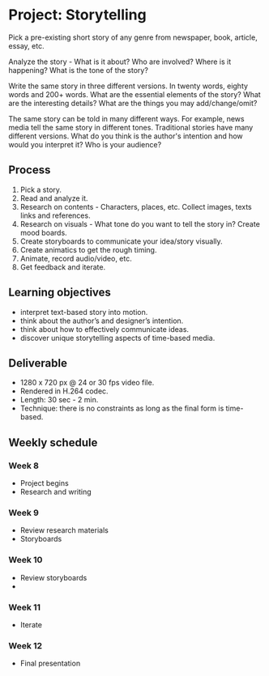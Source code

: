 # Project: Storytelling

Pick a pre-existing short story of any genre from newspaper, book, article, essay, etc.

Analyze the story - What is it about? Who are involved? Where is it happening? What is the tone of the story? 

Write the same story in three different versions. In twenty words, eighty words and 200+ words. What are the essential elements of the story? What are the interesting details? What are the things you may add/change/omit?

The same story can be told in many different ways. For example, news media tell the same story in different tones. Traditional stories have many different versions. What do you think is the author's intention and how would you interpret it? Who is your audience?


## Process
1. Pick a story.
1. Read and analyze it.
1. Research on contents - Characters, places, etc. Collect images, texts links and references.
1. Research on visuals - What tone do you want to tell the story in? Create mood boards.
1. Create storyboards to communicate your idea/story visually.
1. Create animatics to get the rough timing.
1. Animate, record audio/video, etc.
1. Get feedback and iterate.


## Learning objectives
- interpret text-based story into motion.
- think about the author’s and designer’s intention.
- think about how to effectively communicate ideas.
- discover unique storytelling aspects of time-based media.

## Deliverable
- 1280 x 720 px @ 24 or 30 fps video file.
- Rendered in H.264 codec.
- Length: 30 sec - 2 min.
- Technique: there is no constraints as long as the final form is time-based.

## Weekly schedule

### Week 8
- Project begins
- Research and writing

### Week 9
- Review research materials
- Storyboards

### Week 10
- Review storyboards
- 

### Week 11
- Iterate

### Week 12
- Final presentation

